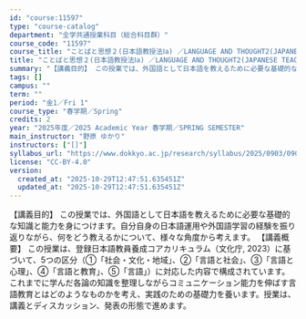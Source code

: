 ```yaml
---
id: "course:11597"
type: "course-catalog"
department: "全学共通授業科目（総合科目群）"
course_code: "11597"
course_title: "ことばと思想２(日本語教授法Ⅰa) ／LANGUAGE AND THOUGHT2(JAPANESE TEACHING METHODOLOGIES(A))"
title: "ことばと思想２(日本語教授法Ⅰa) ／LANGUAGE AND THOUGHT2(JAPANESE TEACHING METHODOLOGIES(A))"
summary: "【講義目的】 この授業では、外国語として日本語を教えるために必要な基礎的な知識と能力を身につけます。自分自身の日本語運用や外国語学習の経験を振り返りながら、何をどう教えるかについて、様々な角度から考えます。 【講義概要】 この授業は、登録日…"
tags: []
campus: ""
term: ""
period: "金1／Fri 1"
course_type: "春学期／Spring"
credits: 2
year: "2025年度／2025 Academic Year 春学期／SPRING SEMESTER"
main_instructor: "野原 ゆかり"
instructors: ["[]"]
syllabus_url: "https://www.dokkyo.ac.jp/research/syllabus/2025/0903/0903_11597_ja_JP.html"
license: "CC-BY-4.0"
version:
  created_at: "2025-10-29T12:47:51.635451Z"
  updated_at: "2025-10-29T12:47:51.635451Z"
---
```

【講義目的】 この授業では、外国語として日本語を教えるために必要な基礎的な知識と能力を身につけます。自分自身の日本語運用や外国語学習の経験を振り返りながら、何をどう教えるかについて、様々な角度から考えます。 【講義概要】 この授業は、登録日本語教員養成コアカリキュラム（文化庁, 2023）に基づいて、5つの区分（①「社会・文化・地域」、②「言語と社会」、③「言語と心理」、④「言語と教育」、⑤「言語」）に対応した内容で構成されています。これまでに学んだ各論の知識を整理しながらコミュニケーション能力を伸ばす言語教育とはどのようなものかを考え、実践のための基礎力を養います。授業は、講義とディスカッション、発表の形態で進めます。
